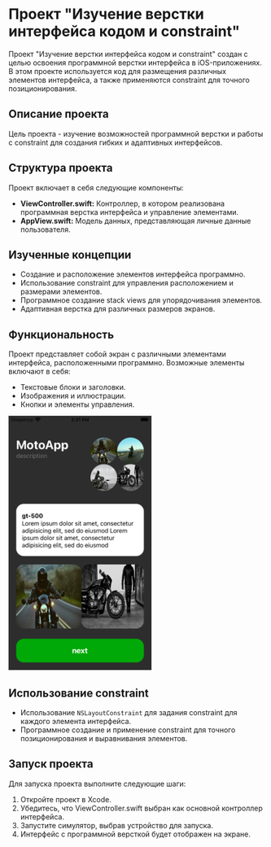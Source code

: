 # Проект "Изучение верстки интерфейса кодом и constraint"

Проект "Изучение верстки интерфейса кодом и constraint" создан с целью освоения программной верстки интерфейса в iOS-приложениях. В этом проекте используется код для размещения различных элементов интерфейса, а также применяются constraint для точного позиционирования.

## Описание проекта

Цель проекта - изучение возможностей программной верстки и работы с constraint для создания гибких и адаптивных интерфейсов.

## Структура проекта

Проект включает в себя следующие компоненты:

- **ViewController.swift:** Контроллер, в котором реализована программная верстка интерфейса и управление элементами.
- **AppView.swift:** Модель данных, представляющая личные данные пользователя.

## Изученные концепции

- Создание и расположение элементов интерфейса программно.
- Использование constraint для управления расположением и размерами элементов.
- Программное создание stack views для упорядочивания элементов.
- Адаптивная верстка для различных размеров экранов.

## Функциональность

Проект представляет собой экран с различными элементами интерфейса, расположенными программно. Возможные элементы включают в себя:

- Текстовые блоки и заголовки.
- Изображения и иллюстрации.
- Кнопки и элементы управления.

<div>
  <img src="Assets/01.png" alt="01" height="500">
</div>

## Использование constraint

- Использование `NSLayoutConstraint` для задания constraint для каждого элемента интерфейса.
- Программное создание и применение constraint для точного позиционирования и выравнивания элементов.

## Запуск проекта

Для запуска проекта выполните следующие шаги:

1. Откройте проект в Xcode.
2. Убедитесь, что ViewController.swift выбран как основной контроллер интерфейса.
3. Запустите симулятор, выбрав устройство для запуска.
4. Интерфейс с программной версткой будет отображен на экране.
